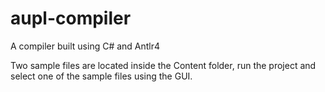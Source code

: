 # aupl-compiler
A compiler built using C# and Antlr4


Two sample files are located inside the Content folder, run the project and select one of the sample files using the GUI. 
